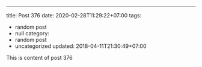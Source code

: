 ---
title: Post 376
date: 2020-02-28T11:29:22+07:00
tags:
  - random post
  - null
category:
  - random post
  - uncategorized
updated: 2018-04-11T21:30:49+07:00

This is content of post 376